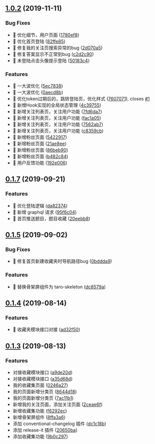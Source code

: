 ## [1.0.2](https://github.com/lentoo/code-audition/compare/0.1.7...1.0.2) (2019-11-11)


### Bug Fixes

* 🐛 优化细节，用户页面 ([1780ef8](https://github.com/lentoo/code-audition/commit/1780ef879bf1425e9ec733f9d67e96326c779509))
* 🐛 优化首页登陆 ([82ffe85](https://github.com/lentoo/code-audition/commit/82ffe85960e297b7522c019ff36676bb34cd38bf))
* 🐛 修复我的关注页搜索异常的bug ([2d070a5](https://github.com/lentoo/code-audition/commit/2d070a503f8645d33d7fd3cabbe4c958dc2e013c))
* 🐛 修复答案显示不正常到bug ([c2d2c90](https://github.com/lentoo/code-audition/commit/c2d2c907adc93632019dc597ee9274e46d41cab4))
* 🐛 未登陆点击头像提示登陆 ([50183c4](https://github.com/lentoo/code-audition/commit/50183c409aeff3343a23741f8b458d26625f82d6))


### Features

* 🎸 一大波优化 ([5ec7838](https://github.com/lentoo/code-audition/commit/5ec7838c686b54b7fb270581184663faf66ba0f8))
* 🎸 一大波优化 ([0aecd8b](https://github.com/lentoo/code-audition/commit/0aecd8b26620c396c0f2d0009dd0b28ac72d0984))
* 🎸 优化token过期后的，跳转登陆页，优化样式 ([7607071](https://github.com/lentoo/code-audition/commit/7607071a809e44eb6dc9d9925ee1f2459227cc9e)), closes [#1](https://github.com/lentoo/code-audition/issues/1)
* 🎸 新增Hook实现的全局状态管理 ([4c39755](https://github.com/lentoo/code-audition/commit/4c39755c099f76c37a34b6d234bd0b81f5b23ced))
* 🎸 新增关注列表页，关注用户功能 ([7fd6da7](https://github.com/lentoo/code-audition/commit/7fd6da7190f49e8ba07b56928a65b1d438acdf61))
* 🎸 新增关注列表页，关注用户功能 ([fac1a05](https://github.com/lentoo/code-audition/commit/fac1a0566f4964ed96a93eb6ac0bf2656c366ef6))
* 🎸 新增关注列表页，关注用户功能 ([7562ab7](https://github.com/lentoo/code-audition/commit/7562ab7b17f5061c6beae631aa3ae7d73e26c6ce))
* 🎸 新增关注列表页，关注用户功能 ([c8359cb](https://github.com/lentoo/code-audition/commit/c8359cb8dc3bb978b5fb5dffc53cd2d931b8a9d8))
* 🎸 新增粉丝页面 ([5422917](https://github.com/lentoo/code-audition/commit/5422917d2247750054c4e3710870c74b21da2ed0))
* 🎸 新增粉丝页面 ([21ae8ee](https://github.com/lentoo/code-audition/commit/21ae8ee24f5ef929b1b33743b78d5be276f9a349))
* 🎸 新增粉丝页面 ([86beb90](https://github.com/lentoo/code-audition/commit/86beb90561b3baf9bfc6fd7a551d7976d11be448))
* 🎸 新增粉丝页面 ([b482c84](https://github.com/lentoo/code-audition/commit/b482c845a8911ee1c993eaf8d91e76e0c5f9475e))
* 🎸 用户反馈功能 ([192e006](https://github.com/lentoo/code-audition/commit/192e00662b954236f76a97be12ba532107a24317))



## [0.1.7](https://github.com/lentoo/code-audition/compare/0.1.5...0.1.7) (2019-09-21)


### Features

* 🎸 优化登陆逻辑 ([da82374](https://github.com/lentoo/code-audition/commit/da82374151aafaa50f216d0dc9f89cc14652e8e0))
* 🎸 新增 graphql 请求 ([95f6c04](https://github.com/lentoo/code-audition/commit/95f6c04446a10f562419d17cd8fb5aa6855d09d5))
* 🎸 首页推送题目，题目收藏 ([20eebb8](https://github.com/lentoo/code-audition/commit/20eebb8cfbd6d4a7b0434f65f048a203b724e9d1))



## [0.1.5](https://github.com/lentoo/code-audition/compare/0.1.4...0.1.5) (2019-09-02)


### Bug Fixes

* 🐛 修复首页新建收藏夹时导航路径bug ([0bddda9](https://github.com/lentoo/code-audition/commit/0bddda9d16a8e8054cfa52d7207b92310bc470cb))


### Features

* 🎸 替换骨架屏组件为 taro-skeleton ([dc8579a](https://github.com/lentoo/code-audition/commit/dc8579ad181a77220f0b23464bd8dcd14913a952))



## [0.1.4](https://github.com/lentoo/code-audition/compare/0.1.3...0.1.4) (2019-08-14)


### Features

* 🎸 收藏夹模块接口对接 ([ad32f50](https://github.com/lentoo/code-audition/commit/ad32f5007ccd0a6bf189e075dece7ef59242e4bc))



## [0.1.3](https://github.com/lentoo/code-audition/compare/0246a273cdf56fae415cc7ea9581ac475d8ca799...0.1.3) (2019-08-13)


### Features

* 对接收藏模块接口 ([a9de20d](https://github.com/lentoo/code-audition/commit/a9de20d169e3a1c39943699835eb74c6715328f9))
* 对接收藏模块接口 ([a35d68d](https://github.com/lentoo/code-audition/commit/a35d68d1f0a1542a3e812f9b267364aa537e4435))
* 我的收藏集页面 ([0246a27](https://github.com/lentoo/code-audition/commit/0246a273cdf56fae415cc7ea9581ac475d8ca799))
* 我的页面新增分类页 ([8644d18](https://github.com/lentoo/code-audition/commit/8644d1847514dc476ed09814391eeba2401d45c2))
* 我的页面新增分类页 ([7ac11b1](https://github.com/lentoo/code-audition/commit/7ac11b16db297a28ef41434a5660acc92da0d2c5))
* 新增我的关注页面，添加关注页面 ([2ceae6f](https://github.com/lentoo/code-audition/commit/2ceae6f2cfea5bbcace0eb48dfac85d4ab28e68a))
* 新增收藏集功能 ([f6292ec](https://github.com/lentoo/code-audition/commit/f6292ec0db1387aec6ef8e5835f707bc95f64b91))
* 新增骨架屏组件 ([8ffa3a6](https://github.com/lentoo/code-audition/commit/8ffa3a646088c9d4d25fc8507aa5855bced7050a))
* 添加 conventional-changelog 插件 ([dc1c18b](https://github.com/lentoo/code-audition/commit/dc1c18bce53c77459b149a4b1caa331e697de972))
* 添加 release-it 插件 ([20650ba](https://github.com/lentoo/code-audition/commit/20650ba7ec68361a48cdcbd006122b29a5025f41))
* 添加收藏集功能 ([9b0c297](https://github.com/lentoo/code-audition/commit/9b0c297340b384eed57b1339a271daad27f1fd86))



